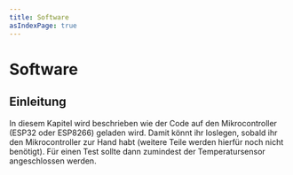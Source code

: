 ```yaml
---
title: Software
asIndexPage: true
---
```


# Software

## Einleitung

In diesem Kapitel wird beschrieben wie der Code auf den Mikrocontroller (ESP32 oder ESP8266) geladen wird. Damit könnt ihr loslegen, sobald ihr den Mikrocontroller zur Hand habt (weitere Teile werden hierfür noch nicht benötigt). Für einen Test sollte dann zumindest der Temperatursensor angeschlossen werden.
